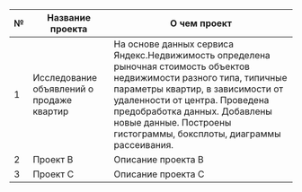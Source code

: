 | №   | Название проекта | О чем проект               |
|-----|------------------|-----------------------------|
| 1   | Исследование объявлений о продаже квартир |На основе данных сервиса Яндекс.Недвижимость определена рыночная стоимость объектов недвижимости разного типа, типичные параметры квартир, в зависимости от удаленности от центра. Проведена предобработка данных. Добавлены новые данные. Построены гистограммы, боксплоты, диаграммы рассеивания. |
| 2   | Проект B         | Описание проекта B          |
| 3   | Проект C         | Описание проекта C          |
